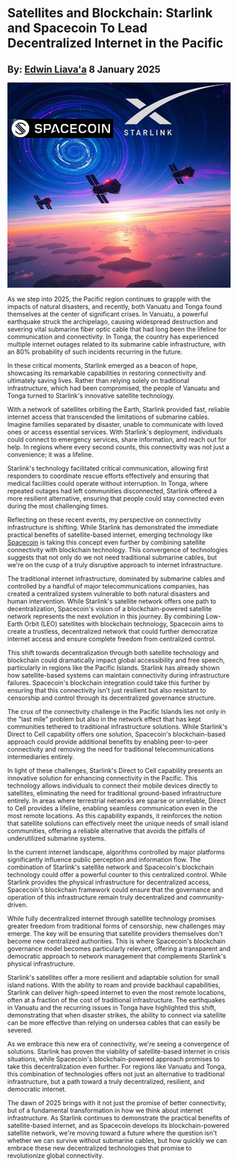 # Satellites and Blockchain: Starlink and Spacecoin To Lead Decentralized Internet in the Pacific
## By: [Edwin Liava'a](https://github.com/EdwinLiavaa) 8 January 2025

<p align="center">
 <img width="1000" src="https://github.com/EdwinLiavaa/liavaa.space/blob/main/blog/20250108/pic.png">
</p>

As we step into 2025, the Pacific region continues to grapple with the impacts of natural disasters, and recently, both Vanuatu and Tonga found themselves at the center of significant crises. In Vanuatu, a powerful earthquake struck the archipelago, causing widespread destruction and severing vital submarine fiber optic cable that had long been the lifeline for communication and connectivity. In Tonga, the country has experienced multiple internet outages related to its submarine cable infrastructure, with an 80% probability of such incidents recurring in the future.

In these critical moments, Starlink emerged as a beacon of hope, showcasing its remarkable capabilities in restoring connectivity and ultimately saving lives. Rather than relying solely on traditional infrastructure, which had been compromised, the people of Vanuatu and Tonga turned to Starlink's innovative satellite technology.

With a network of satellites orbiting the Earth, Starlink provided fast, reliable internet access that transcended the limitations of submarine cables. Imagine families separated by disaster, unable to communicate with loved ones or access essential services. With Starlink's deployment, individuals could connect to emergency services, share information, and reach out for help. In regions where every second counts, this connectivity was not just a convenience; it was a lifeline.

Starlink's technology facilitated critical communication, allowing first responders to coordinate rescue efforts effectively and ensuring that medical facilities could operate without interruption. In Tonga, where repeated outages had left communities disconnected, Starlink offered a more resilient alternative, ensuring that people could stay connected even during the most challenging times.

Reflecting on these recent events, my perspective on connectivity infrastructure is shifting. While Starlink has demonstrated the immediate practical benefits of satellite-based internet, emerging technology like [Spacecoin](https://spacecoin.org/) is taking this concept even further by combining satellite connectivity with blockchain technology. This convergence of technologies suggests that not only do we not need traditional submarine cables, but we're on the cusp of a truly disruptive approach to internet infrastructure.

The traditional internet infrastructure, dominated by submarine cables and controlled by a handful of major telecommunications companies, has created a centralized system vulnerable to both natural disasters and human intervention. While Starlink's satellite network offers one path to decentralization, Spacecoin's vision of a blockchain-powered satellite network represents the next evolution in this journey. By combining Low-Earth Orbit (LEO) satellites with blockchain technology, Spacecoin aims to create a trustless, decentralized network that could further democratize internet access and ensure complete freedom from centralized control.

This shift towards decentralization through both satellite technology and blockchain could dramatically impact global accessibility and free speech, particularly in regions like the Pacific Islands. Starlink has already shown how satellite-based systems can maintain connectivity during infrastructure failures. Spacecoin's blockchain integration could take this further by ensuring that this connectivity isn't just resilient but also resistant to censorship and control through its decentralized governance structure.

The crux of the connectivity challenge in the Pacific Islands lies not only in the "last mile" problem but also in the network effect that has kept communities tethered to traditional infrastructure solutions. While Starlink's Direct to Cell capability offers one solution, Spacecoin's blockchain-based approach could provide additional benefits by enabling peer-to-peer connectivity and removing the need for traditional telecommunications intermediaries entirely.

In light of these challenges, Starlink's Direct to Cell capability presents an innovative solution for enhancing connectivity in the Pacific. This technology allows individuals to connect their mobile devices directly to satellites, eliminating the need for traditional ground-based infrastructure entirely. In areas where terrestrial networks are sparse or unreliable, Direct to Cell provides a lifeline, enabling seamless communication even in the most remote locations. As this capability expands, it reinforces the notion that satellite solutions can effectively meet the unique needs of small island communities, offering a reliable alternative that avoids the pitfalls of underutilized submarine systems.

In the current internet landscape, algorithms controlled by major platforms significantly influence public perception and information flow. The combination of Starlink's satellite network and Spacecoin's blockchain technology could offer a powerful counter to this centralized control. While Starlink provides the physical infrastructure for decentralized access, Spacecoin's blockchain framework could ensure that the governance and operation of this infrastructure remain truly decentralized and community-driven.

While fully decentralized internet through satellite technology promises greater freedom from traditional forms of censorship, new challenges may emerge. The key will be ensuring that satellite providers themselves don't become new centralized authorities. This is where Spacecoin's blockchain governance model becomes particularly relevant, offering a transparent and democratic approach to network management that complements Starlink's physical infrastructure.

Starlink's satellites offer a more resilient and adaptable solution for small island nations. With the ability to roam and provide backhaul capabilities, Starlink can deliver high-speed internet to even the most remote locations, often at a fraction of the cost of traditional infrastructure. The earthquakes in Vanuatu and the recurring issues in Tonga have highlighted this shift, demonstrating that when disaster strikes, the ability to connect via satellite can be more effective than relying on undersea cables that can easily be severed.

As we embrace this new era of connectivity, we're seeing a convergence of solutions. Starlink has proven the viability of satellite-based internet in crisis situations, while Spacecoin's blockchain-powered approach promises to take this decentralization even further. For regions like Vanuatu and Tonga, this combination of technologies offers not just an alternative to traditional infrastructure, but a path toward a truly decentralized, resilient, and democratic internet.

The dawn of 2025 brings with it not just the promise of better connectivity, but of a fundamental transformation in how we think about internet infrastructure. As Starlink continues to demonstrate the practical benefits of satellite-based internet, and as Spacecoin develops its blockchain-powered satellite network, we're moving toward a future where the question isn't whether we can survive without submarine cables, but how quickly we can embrace these new decentralized technologies that promise to revolutionize global connectivity.